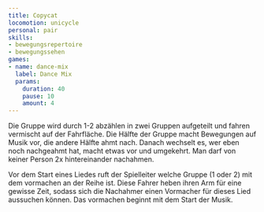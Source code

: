 ```yaml
---
title: Copycat
locomotion: unicycle
personal: pair
skills:
- bewegungsrepertoire
- bewegungssehen
games:
- name: dance-mix
  label: Dance Mix
  params:
    duration: 40
    pause: 10
    amount: 4
---
```


Die Gruppe wird durch 1-2 abzählen in zwei Gruppen aufgeteilt und fahren
vermischt auf der Fahrfläche. Die Hälfte der Gruppe macht Bewegungen auf
Musik vor, die andere Hälfte ahmt nach. Danach wechselt es, wer eben noch
nachgeahmt hat, macht etwas vor und umgekehrt. Man darf von keiner Person 2x
hintereinander nachahmen.

Vor dem Start eines Liedes ruft der Spielleiter welche Gruppe (1 oder 2) mit
dem vormachen an der Reihe ist. Diese Fahrer heben ihren Arm für eine gewisse
Zeit, sodass sich die Nachahmer einen Vormacher für dieses Lied aussuchen
können. Das vormachen beginnt mit dem Start der Musik.
